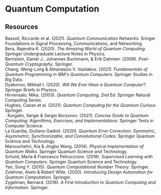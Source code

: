 # Quantum Computation

## Resources

Bassoli, Riccardo et al. (2021). _Quantum Communication Networks_. Sringer Foundations in Signal Processing, Communications, and Networking.<br>
Bera, Rajendra K. (2020). _The Amazing World of Quantum Computing_. Springer Undergraduate Lecture Notes in Physics.<br>
Bernstein, Daniel J., Johannes Buchmann, & Erik Dahmen. (2009). _Post-Quantum Cryptography_. Springer.<br>
Chang, Weng-Long & Athanasios V. Vasilakos. (2021). _Fundamentals of Quantum Programming in IBM's Quantum Computers_. Springer Studies in Big Data.<br>
Dyakonov, Mikhail I. (2020). _Will We Ever Have a Quantum Computer?_. Springer Briefs in Physics.<br>
Hirvensalo, Mika. (2003). _Quantum Computing, 2nd Ed_. Springer Natural Computing Series.<br>
Hughes, Ciaran et al. (2021). _Quantum Computing for the Quantum Curious_ Springer.<br>.
Kurgalin, Sergei & Sergei Borzunov. (2021). _Concise Guide to Quantum Computing: Algorithms, Exercises, and Implementations_. Springer Texts in Computer Science.<br>
La Guardia, Giuliano Gadioli. (2020). _Quantum Error Correction: Symmetric, Asymmetric, Synchronizable, and Convolutional Codes_. Springer Quantum Science and Technology.<br>
Manouchehri, Kia & Jingbo Wang. (2014). _Physical Implementation of Quantum Walks_. Springer Quantum Science and Technology.<br>
Schuld, Maria & Francesco Petruccione. (2018). _Supervised Learning with Quantum Computers_. Springer Quantum Science and Technology.<br>
Yan, Song Y. (2015). _Quantum Computational Number Theory_. Springer.<br>
Zulehner, Alwin & Robert Wille. (2020). _Introducing Design Automation for Quantum Computation_. Springer.<br>
Zygelman, Bernard. (2018). _A First Introduction to Quantum Computing and Information_. Springer.<br>
